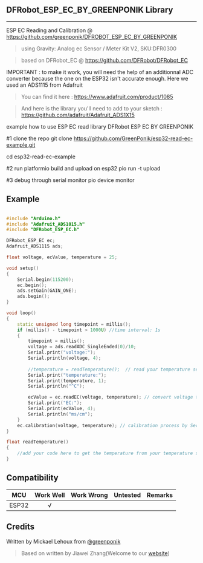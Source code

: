 ## DFRobot_ESP_EC_BY_GREENPONIK Library
---------------------------------------------------------

ESP EC Reading and Calibration
@ https://github.com/greenponik/DFROBOT_ESP_EC_BY_GREENPONIK

>using Gravity: Analog ec Sensor / Meter Kit V2, SKU:DFR0300

>based on DFRobot_EC @ https://github.com/DFRobot/DFRobot_EC

IMPORTANT : to make it work, you will need the help of an additionnal ADC converter because the one on the ESP32 isn't accurate enough. Here we used an ADS1115 from Adafruit
>You can find it here : https://www.adafruit.com/product/1085

>And here is the library you'll need to add to your sketch : https://github.com/adafruit/Adafruit_ADS1X15

example how to use ESP EC read library
DFRobot ESP EC BY GREENPONIK

#1 clone the repo
git clone https://github.com/GreenPonik/esp32-read-ec-example.git

cd esp32-read-ec-example

#2 run platformio build and upload on esp32
pio run -t upload

#3 debug through serial monitor
pio device monitor

## Example

```C++

#include "Arduino.h"
#include "Adafruit_ADS1015.h"
#include "DFRobot_ESP_EC.h"

DFRobot_ESP_EC ec;
Adafruit_ADS1115 ads;

float voltage, ecValue, temperature = 25;

void setup()
{
	Serial.begin(115200);
	ec.begin();
	ads.setGain(GAIN_ONE);
	ads.begin();
}

void loop()
{
	static unsigned long timepoint = millis();
	if (millis() - timepoint > 1000U) //time interval: 1s
	{
		timepoint = millis();
		voltage = ads.readADC_SingleEnded(0)/10;
		Serial.print("voltage:");
		Serial.println(voltage, 4);
		
		//temperature = readTemperature();  // read your temperature sensor to execute temperature compensation
		Serial.print("temperature:");
		Serial.print(temperature, 1);
		Serial.println("^C");

		ecValue = ec.readEC(voltage, temperature); // convert voltage to EC with temperature compensation
		Serial.print("EC:");
		Serial.print(ecValue, 4);
		Serial.println("ms/cm");
	}
	ec.calibration(voltage, temperature); // calibration process by Serail CMD
}

float readTemperature()
{
	//add your code here to get the temperature from your temperature sensor
}


```

## Compatibility

MCU                | Work Well | Work Wrong | Untested  | Remarks
------------------ | :----------: | :----------: | :---------: | -----
ESP32  |      √       |             |            | 

## Credits

Written by Mickael Lehoux from [@greenponik](https://www.greenponik.com/)

>Based on written by Jiawei Zhang(Welcome to our [website](https://www.dfrobot.com/))
